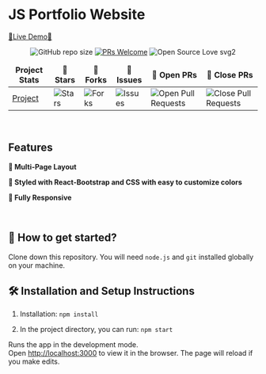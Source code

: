 # JS Portfolio Website

[🔗Live Demo🔗](http://my-new-portfolio-bucket.s3-website.eu-north-1.amazonaws.com)
<div align="center">

![GitHub repo size](https://img.shields.io/github/repo-size/V-Agalya/portfolio-app?color=yellow)  [![PRs Welcome](https://img.shields.io/badge/PRs-welcome-brightgreen.svg?style=flat-square)](http://makeapullrequest.com) ![Open Source Love svg2](https://badges.frapsoft.com/os/v2/open-source.svg?v=103)
</div>

<table align="center">
    <thead align="center">
        <tr border: 1px;>
            <td><b>Project Stats</td>
            <td><b>🌟 Stars</b></td>
            <td><b>🍴 Forks</b></td>
            <td><b>🐛 Issues</b></td>
            <td><b>🔔 Open PRs</b></td>
            <td><b>🔕 Close PRs</b></td>
        </tr>
     </thead>
    <tbody>
         <tr>
            <td><a href="https://github.com/19sajib/portfolio"</a>Project</td>
            <td><img alt="Stars" src="https://img.shields.io/github/stars/V-Agalya/portfolio-app?style=flat&logo=github"/></td>
             <td><img alt="Forks" src="https://img.shields.io/github/forks/V-Agalya/portfolio-app?style=flat&logo=github"/></td>
            <td><img alt="Issues" src="https://img.shields.io/github/issues/V-Agalya/portfolio-app?style=flat&logo=github"/></td>
            <td><img alt="Open Pull Requests" src="https://img.shields.io/github/issues-pr/V-Agalya/portfolio-app?style=flat&logo=github"/></td>
           <td><img alt="Close Pull Requests" src="https://img.shields.io/github/issues-pr-closed/V-Agalya/portfolio-app?style=flat&color=critical&logo=github"/></td>
        </tr>
    </tbody>
</table>

<br/>

## Features

**📖 Multi-Page Layout**

**🎨 Styled with React-Bootstrap and CSS with easy to customize colors**

**📱 Fully Responsive**

<br />

## 🚀 How to get started?

Clone down this repository. You will need `node.js` and `git` installed globally on your machine.

## 🛠 Installation and Setup Instructions

1. Installation: `npm install`

2. In the project directory, you can run: `npm start`

Runs the app in the development mode.\
Open [http://localhost:3000](http://localhost:3000) to view it in the browser. 
The page will reload if you make edits.

<br />

